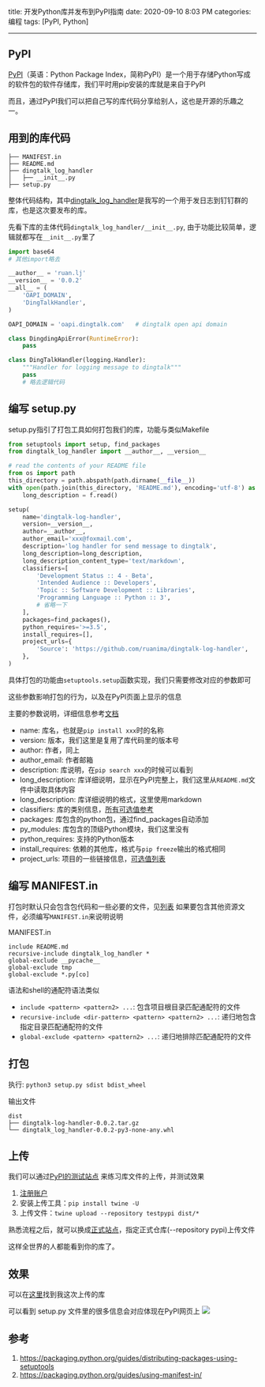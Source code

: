 title: 开发Python库并发布到PyPI指南
date: 2020-09-10 8:03 PM
categories: 编程
tags: [PyPI, Python]

---

## PyPI
[PyPI](https://pypi.org/)（英语：Python Package Index，简称PyPI）是一个用于存储Python写成的软件包的软件存储库，我们平时用pip安装的库就是来自于PyPI

而且，通过PyPI我们可以把自己写的库代码分享给别人，这也是开源的乐趣之一。
<!--more-->

## 用到的库代码

```
├── MANIFEST.in
├── README.md
├── dingtalk_log_handler
│   ├── __init__.py
├── setup.py
```
整体代码结构，其中[dingtalk_log_handler](https://github.com/ruanima/dingtalk-log-handler)是我写的一个用于发日志到钉钉群的库，也是这次要发布的库。

先看下库的主体代码`dingtalk_log_handler/__init__.py`, 由于功能比较简单，逻辑就都写在`__init__.py`里了

```python
import base64
# 其他import略去

__author__ = 'ruan.lj'
__version__ = '0.0.2'
__all__ = (
    'OAPI_DOMAIN',
    'DingTalkHandler',
)

OAPI_DOMAIN = 'oapi.dingtalk.com'   # dingtalk open api domain

class DingdingApiError(RuntimeError):
    pass

class DingTalkHandler(logging.Handler):
    """Handler for logging message to dingtalk"""
    pass
    # 略去逻辑代码
```

## 编写 setup.py
setup.py指引了打包工具如何打包我们的库，功能与类似Makefile

```python
from setuptools import setup, find_packages
from dingtalk_log_handler import __author__, __version__

# read the contents of your README file
from os import path
this_directory = path.abspath(path.dirname(__file__))
with open(path.join(this_directory, 'README.md'), encoding='utf-8') as f:
    long_description = f.read()

setup(
    name='dingtalk-log-handler',
    version=__version__,
    author=__author__,
    author_email='xxx@foxmail.com',
    description='log handler for send message to dingtalk',
    long_description=long_description,
    long_description_content_type='text/markdown',
    classifiers=[
        'Development Status :: 4 - Beta',
        'Intended Audience :: Developers',
        'Topic :: Software Development :: Libraries',
        'Programming Language :: Python :: 3',
        # 省略一下
    ],
    packages=find_packages(),
    python_requires='>=3.5',
    install_requires=[],
    project_urls={
        'Source': 'https://github.com/ruanima/dingtalk-log-handler',
    },
)
```

具体打包的功能由`setuptools.setup`函数实现，我们只需要修改对应的参数即可

这些参数影响打包的行为，以及在PyPI页面上显示的信息

主要的参数说明，详细信息参考[文档](https://packaging.python.org/guides/distributing-packages-using-setuptools)
- name: 库名，也就是`pip install xxx`时的名称
- version: 版本，我们这里是复用了库代码里的版本号
- author: 作者，同上
- author_email: 作者邮箱
- description: 库说明，在`pip search xxx`的时候可以看到
- long_description: 库详细说明，显示在PyPI完整上，我们这里从`README.md`文件中读取具体内容
- long_description: 库详细说明的格式，这里使用markdown
- classifiers: 库的类别信息，[所有可选值参考](https://pypi.org/classifiers/)
- packages: 库包含的python包，通过find_packages自动添加
- py_modules: 库包含的顶级Python模块，我们这里没有
- python_requires: 支持的Python版本
- install_requires: 依赖的其他库，格式与`pip freeze`输出的格式相同
- project_urls: 项目的一些链接信息，[可选值列表](https://packaging.python.org/guides/distributing-packages-using-setuptools/?#project-urls)

## 编写 MANIFEST.in
打包时默认只会包含包代码和一些必要的文件，见[列表](https://packaging.python.org/guides/using-manifest-in/#how-files-are-included-in-an-sdist)
如果要包含其他资源文件，必须编写`MANIFEST.in`来说明说明

MANIFEST.in
```
include README.md
recursive-include dingtalk_log_handler *
global-exclude __pycache__
global-exclude tmp
global-exclude *.py[co]
```

语法和shell的通配符语法类似
- `include <pattern> <pattern2> ...`: 包含项目根目录匹配通配符的文件
- `recursive-include <dir-pattern> <pattern> <pattern2> ...`: 递归地包含指定目录匹配通配符的文件
- `global-exclude <pattern> <pattern2> ...`: 递归地排除匹配通配符的文件


## 打包
执行: `python3 setup.py sdist bdist_wheel`

输出文件
```
dist
├── dingtalk-log-handler-0.0.2.tar.gz
└── dingtalk_log_handler-0.0.2-py3-none-any.whl
```

## 上传
我们可以通过[PyPI的测试站点](https://test.pypi.org) 来练习库文件的上传，并测试效果

1. [注册账户](https://test.pypi.org/account/register/) 
2. 安装上传工具：`pip install twine -U`
3. 上传文件：`twine upload --repository testpypi dist/*` 

熟悉流程之后，就可以换成[正式站点](https://pypi.org)，指定正式仓库(--repository pypi)上传文件

这样全世界的人都能看到你的库了。

## 效果
可以在[这里](https://pypi.org/project/dingtalk-log-handler/)找到我这次上传的库

可以看到 setup.py 文件里的很多信息会对应体现在PyPI网页上
![](http://image.runjf.com/mweb/2020-09-11-15997969319299.jpg)

## 参考
1. https://packaging.python.org/guides/distributing-packages-using-setuptools
2. https://packaging.python.org/guides/using-manifest-in/